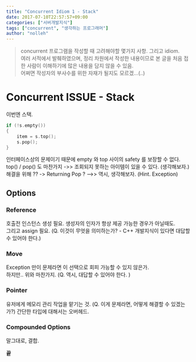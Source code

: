 ```yaml
---
title: "Concurrent Idiom 1 - Stack"
date: 2017-07-10T22:57:57+09:00
categories: ["서버개발지식"]
tags: ["concurrent", "생각하는 프로그래머"]
author: "nolleh"
---
```


> concurrent 프로그램을 작성할 때 고려해야할 몇가지 사항. 그리고 idiom.  
> 여러 서적에서 발췌하였으며, 정리 차원에서 작성한 내용이므로 본 글을 처음 접한 사람이 이해하기에 많은 내용을 담지 않을 수 있음.  
> 어쩌면 작성자의 부사수를 위한 자재가 될지도 모르겠...(..)

# Concurrent ISSUE - Stack

이번엔 스택.

```cpp
if (!s.empty())
{
    item = s.top();
    s.pop();
}
```

인터페이스상의 문제이기 때문에 empty 와 top 사이의 safety 를 보장할 수 없다.  
top() / pop() 도 마찬가지 ->> 조회되지 못하는 아이템이 있을 수 있다. (생각해보자.)  
해결을 위해 ?? -> Returning Pop ? -->> 역시, 생각해보자. (Hint. Exception)

## Options

### Reference

호출전 인스턴스 생성 필요. 생성자의 인자가 항상 제공 가능한 경우가 아닐때도.  
그리고 assign 필요. (Q. 이것이 무엇을 의미하는가? - C++ 개발지식이 있다면 대답할 수 있어야 한다.)

### Move

Exception 만이 문제라면 이 선택으로 회피 가능할 수 있지 않은가.  
하지만.. 위와 마찬가지. (Q. 역시, 대답할 수 있어야 한다. )

### Pointer

유저에게 메모리 관리 작업을 맡기는 것. (Q. 이게 문제라면, 어떻게 해결할 수 있겠는가?) 간단한 타입에 대해서는 오버헤드.

### Compounded Options

말그대로, 결합.

**끝**
